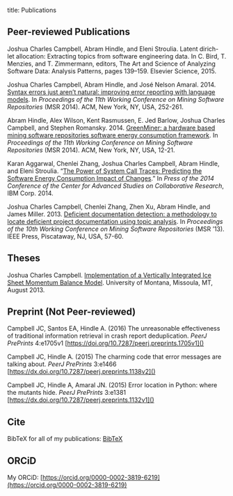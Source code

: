 title: Publications

## Peer-reviewed Publications

Joshua Charles Campbell, Abram Hindle, and Eleni Stroulia. Latent dirich-
let allocation: Extracting topics from software engineering data. In C. Bird,
T. Menzies, and T. Zimmermann, editors, The Art and Science of Analyzing
Software Data: Analysis Patterns, pages 139–159. Elsevier Science, 2015.

Joshua Charles Campbell, Abram Hindle, and José Nelson Amaral. 2014. [
Syntax errors just aren’t natural: improving error reporting with
language models](http://doi.acm.org/10.1145/2597073.2597102). In
*Proceedings of the 11th Working Conference on Mining Software
Repositories* (MSR 2014). ACM, New York, NY, USA, 252-261.

Abram Hindle, Alex Wilson, Kent Rasmussen, E. Jed Barlow, Joshua Charles
Campbell, and Stephen Romansky. 2014. [GreenMiner: a hardware based
mining software repositories software energy consumption
framework](http://doi.acm.org/10.1145/2597073.2597097). In *Proceedings
of the 11th Working Conference on Mining Software Repositories* (MSR
2014). ACM, New York, NY, USA, 12-21.

Karan Aggarwal, Chenlei Zhang, Joshua Charles Campbell, Abram Hindle,
and Eleni Stroulia. “[The Power of System Call Traces: Predicting the
Software Energy Consumption Impact of
Changes](http://webdocs.cs.ualberta.ca/~kaggarwa/Cascon2014.pdf).” In
*Press of the 2014 Conference of the Center for Advanced Studies on
Collaborative Research*, IBM Corp. 2014.

Joshua Charles Campbell, Chenlei Zhang, Zhen Xu, Abram Hindle, and James
Miller. 2013. [Deficient documentation detection: a methodology to
locate deficient project documentation using topic
analysis](http://doi.ieeecomputersociety.org/10.1109/MSR.2013.6624005).
In *Proceedings of the 10th Working Conference on Mining Software
Repositories* (MSR ’13). IEEE Press, Piscataway, NJ, USA, 57-60.

## Theses

Joshua Charles Campbell. [Implementation of a Vertically Integrated Ice Sheet
Momentum Balance
Model](http://etd.lib.umt.edu/theses/available/etd-08202013-164142/).
University of Montana, Missoula, MT, August 2013.

## Preprint (Not Peer-reviewed)

Campbell JC, Santos EA, Hindle A. (2016) The unreasonable effectiveness of traditional information retrieval in crash report deduplication. *PeerJ PrePrints* 4:e1705v1 [https://doi.org/10.7287/peerj.preprints.1705v1]()

Campbell JC, Hindle A. (2015) The charming code that error messages are talking about. *PeerJ PrePrints* 3:e1466 [https://dx.doi.org/10.7287/peerj.preprints.1138v2]()

Campbell JC, Hindle A, Amaral JN. (2015) Error location in Python: where the mutants hide. *PeerJ PrePrints* 3:e1381 [https://dx.doi.org/10.7287/peerj.preprints.1132v1]()

## Cite

BibTeX for all of my publications: [BibTeX](bibtex.html)

## ORCiD

My ORCiD: [https://orcid.org/0000-0002-3819-6219](https://orcid.org/0000-0002-3819-6219)
